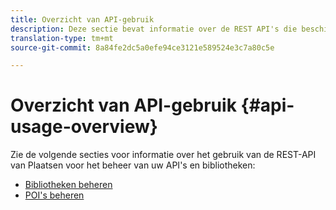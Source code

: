 ```yaml
---
title: Overzicht van API-gebruik
description: Deze sectie bevat informatie over de REST API's die beschikbaar zijn voor Places Service.
translation-type: tm+mt
source-git-commit: 8a84fe2dc5a0efe94ce3121e589524e3c7a80c5e

---
```



# Overzicht van API-gebruik {#api-usage-overview}

Zie de volgende secties voor informatie over het gebruik van de REST-API van Plaatsen voor het beheer van uw API&#39;s en bibliotheken:

* [Bibliotheken beheren](/help/web-service-api/api-usage/manage-libraries/manage-libraries.md)
* [POI&#39;s beheren](/help/web-service-api/api-usage/manage-pois/manage-pois.md)